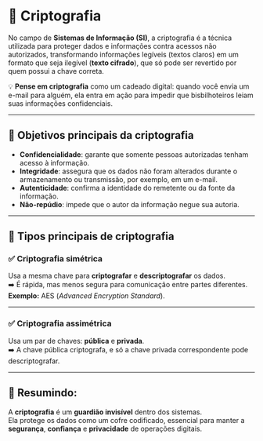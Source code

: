 # 📌 Criptografia

No campo de **Sistemas de Informação (SI)**, a criptografia é a técnica utilizada para proteger dados e informações contra acessos não autorizados, transformando informações legíveis (textos claros) em um formato que seja ilegível (**texto cifrado**), que só pode ser revertido por quem possui a chave correta.

💡 **Pense em criptografia** como um cadeado digital: quando você envia um e-mail para alguém, ela entra em ação para impedir que bisbilhoteiros leiam suas informações confidenciais.

---

## 🎯 Objetivos principais da criptografia

- **Confidencialidade**: garante que somente pessoas autorizadas tenham acesso à informação.
- **Integridade**: assegura que os dados não foram alterados durante o armazenamento ou transmissão, por exemplo, em um e-mail.
- **Autenticidade**: confirma a identidade do remetente ou da fonte da informação.
- **Não-repúdio**: impede que o autor da informação negue sua autoria.

---

## 🔑 Tipos principais de criptografia

### ✅ Criptografia simétrica  
Usa a mesma chave para **criptografar** e **descriptografar** os dados.  
➡️ É rápida, mas menos segura para comunicação entre partes diferentes.  
**Exemplo:** AES (*Advanced Encryption Standard*).

---

### ✅ Criptografia assimétrica  
Usa um par de chaves: **pública** e **privada**.  
➡️ A chave pública criptografa, e só a chave privada correspondente pode descriptografar.

---

## 🚀 Resumindo:  
A **criptografia** é um **guardião invisível** dentro dos sistemas.  
Ela protege os dados como um cofre codificado, essencial para manter a **segurança**, **confiança** e **privacidade** de operações digitais.
